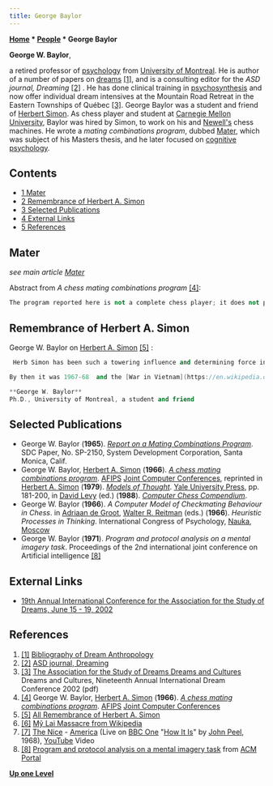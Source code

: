 ```yaml
---
title: George Baylor
---
```

**[Home](Home "Home") * [People](People "People") * George Baylor**

**George W. Baylor**,

a retired professor of [psychology](index.php?title=Psychology&action=edit&redlink=1 "Psychology (page does not exist)") from [University of Montreal](https://en.wikipedia.org/wiki/Universit%C3%A9_de_Montr%C3%A9al). He is author of a number of papers on [dreams](https://en.wikipedia.org/wiki/Dream) <a id="cite-note-1" href="#cite-ref-1">[1]</a>, and is a consulting editor for the *ASD journal, Dreaming* <a id="cite-note-2" href="#cite-ref-2">[2]</a> . He has done clinical training in [psychosynthesis](https://en.wikipedia.org/wiki/Psychosynthesis) and now offer individual dream intensives at the Mountain Road Retreat in the Eastern Townships of Québec <a id="cite-note-3" href="#cite-ref-3">[3]</a>. George Baylor was a student and friend of [Herbert Simon](Herbert_Simon "Herbert Simon"). As chess player and student at [Carnegie Mellon University](Carnegie_Mellon_University "Carnegie Mellon University"), Baylor was hired by Simon, to work on his and [Newell's](Allen_Newell "Allen Newell") chess machines. He wrote a *mating combinations program*, dubbed [Mater](Mater "Mater"), which was subject of his Masters thesis, and he later focused on [cognitive psychology](https://en.wikipedia.org/wiki/Cognitive_psychology).

## Contents

- [1 Mater](#mater)
- [2 Remembrance of Herbert A. Simon](#remembrance-of-herbert-a.-simon)
- [3 Selected Publications](#selected-publications)
- [4 External Links](#external-links)
- [5 References](#references)

## Mater

*see main article [Mater](Mater "Mater")*

Abstract from *A chess mating combinations program* <a id="cite-note-4" href="#cite-ref-4">[4]</a>:

```C++
The program reported here is not a complete chess player; it does not play games. Rather, it is a chess analyst limited to  [searching](Search "Search") for [checkmating](Checkmate "Checkmate") [combinations](Combination "Combination") in [positions](Chess_Position "Chess Position") containing [tactical](Tactics "Tactics") possibilities. A combination in chess is a series of forcing moves with sacrifice that ends with an objective advantage for the active side. A checkmating combination, then, is a combination in which that objective advantage is checkmate. Thus the program described here - dubbed [MATER](Mater "Mater") - given a position, proceeds by [generating](Move_Generation "Move Generation") that class of forcing moves that put the enemy King in [check](Check "Check") or threaten mate in one move, and then by analyzing first those moves that appear most promising. 

```

## Remembrance of Herbert A. Simon

George W. Baylor on [Herbert A. Simon](Herbert_Simon "Herbert Simon") <a id="cite-note-5" href="#cite-ref-5">[5]</a> :

```C++
 Herb Simon has been such a towering influence and determining force in my life that it is hard to imagine what my life would have been like without him. It was in 1959-60, as a sophomore at Carnegie Institute of Technology, that I first met "Dr. Simon." I mainly played chess, but he and Allen Newell, were programming computers to play chess. I believe we played some games together and I beat him. He said that my "program" was better than his. Then he hired me as a summer research assistant to work on chess machines! A year or two later he sent me to Amsterdam to help translate [Adriaan de Groot's](Adriaan_de_Groot "Adriaan de Groot") book on the thought processes of the chess player. When I returned, he directed my masters thesis on a [mating combinations program](Mater "Mater"), which he had already begun with his son, Pete. Like a clever father, he subtly transformed me from an aspiring chess professional - though, more likely, impoverished chess bum - into a cognitive psychologist. He also directed my doctoral dissertation, a computer simulation of some visual mental imagery tasks, though I knew he would have preferred me to continue working on chess. He was stuck with his prediction that a computer would beat the world chess champion within ten years - it took 40. But sons must differentiate themselves from their fathers, mustn't they? 

```

```C++
By then it was 1967-68  and the [War in Vietnam](https://en.wikipedia.org/wiki/Vietnam_War) was still raging <a id="cite-note-6" href="#cite-ref-6">[6]</a> <a id="cite-note-7" href="#cite-ref-7">[7]</a>. I went to Canada. Though Simon's views on the war were much less clear-cut than my own, he supported me. He even said that I could defend my thesis by teleconference. Though that proved unnecessary, you can imagine how much that meant to me. We continued to correspond and occasionally saw each other, but our lives diverged, as lives do. Thirty years later, in 1997-98, I returned to Carnegie-Mellon University to do a sabbatical with Herb. It was as though I was his graduate student all over again: I presented my research problems and he helped me solve them; he presented his research and I struggled to understand it. I never really overcame my fear of his staggering intellect, but it mattered less because the love between us was so palpable. This was also the time when he had his major heart operation, and I felt privileged to be near him and Dorothea. He told me a dream he had while in the hospital, and I was thrilled to be able to offer an interpretation - my turn to give. I am so grateful for those months in Pittsburgh. Thank you, Herb. I am so grateful for the decade at C. I. T.: Thank you, Dr. Simon. It is hard to imagine a world without you. May you rest in peace.

```

```C++
**George W. Baylor**
Ph.D., University of Montreal, a student and friend 

```

## Selected Publications

- George W. Baylor (**1965**). *[Report on a Mating Combinations Program](http://www.dtic.mil/docs/citations/AD0619018)*. SDC Paper, No. SP-2150, System Development Corporation, Santa Monica, Calif.
- George W. Baylor, [Herbert A. Simon](Herbert_Simon "Herbert Simon") (**1966**). *[A chess mating combinations program](http://dl.acm.org/citation.cfm?id=1464182.1464233&coll=GUIDE&dl=GUIDE)*. [AFIPS](https://en.wikipedia.org/wiki/American_Federation_of_Information_Processing_Societies) [Joint Computer Conferences](https://en.wikipedia.org/wiki/Joint_Computer_Conference), reprinted in [Herbert A. Simon](Herbert_Simon "Herbert Simon") (**1979**). *[Models of Thought](http://yalepress.yale.edu/yupbooks/book.asp?isbn=9780300024326)*. [Yale University Press](https://en.wikipedia.org/wiki/Yale_University_Press), pp. 181-200, in [David Levy](David_Levy "David Levy") (ed.) (**1988**). *[Computer Chess Compendium](Computer_Chess_Compendium "Computer Chess Compendium")*.
- George W. Baylor (**1966**). *A Computer Model of Checkmating Behaviour in Chess*. in [Adriaan de Groot](Adriaan_de_Groot "Adriaan de Groot"), [Walter R. Reitman](Walter_R._Reitman "Walter R. Reitman") (eds.) (**1966**). *Heuristic Processes in Thinking*. International Congress of Psychology, [Nauka](https://en.wikipedia.org/wiki/Nauka_%28publisher%29), [Moscow](https://en.wikipedia.org/wiki/Moscow)
- George W. Baylor (**1971**). *Program and protocol analysis on a mental imagery task*. Proceedings of the 2nd international joint conference on Artificial intelligence <a id="cite-note-8" href="#cite-ref-8">[8]</a>

## External Links

- [19th Annual International Conference for the Association for the Study of Dreams, June 15 - 19, 2002](http://www.asdreams.org/2002/2002_ceu_presentations.htm)

## References

1. <a id="cite-ref-1" href="#cite-note-1">[1]</a> [Bibliography of Dream Anthropology](http://www.angelfire.com/ak/electricdreams/rcwbib96.htm)
1. <a id="cite-ref-2" href="#cite-note-2">[2]</a> [ASD journal, Dreaming](http://www.asdreams.org/asdj01.htm)
1. <a id="cite-ref-3" href="#cite-note-3">[3]</a> [The Association for the Study of Dreams Dreams and Cultures](http://www.asdreams.org/2002/updated_program_june7.pdf) Dreams and Cultures, Nineteenth Annual International Dream Conference 2002 (pdf)
1. <a id="cite-ref-4" href="#cite-note-4">[4]</a> George W. Baylor, [Herbert A. Simon](Herbert_Simon "Herbert Simon") (**1966**). *[A chess mating combinations program](http://dl.acm.org/citation.cfm?id=1464182.1464233&coll=GUIDE&dl=GUIDE)*. [AFIPS](https://en.wikipedia.org/wiki/American_Federation_of_Information_Processing_Societies) [Joint Computer Conferences](https://en.wikipedia.org/wiki/Joint_Computer_Conference)
1. <a id="cite-ref-5" href="#cite-note-5">[5]</a> [All Remembrance of Herbert A. Simon](http://www.cs.cmu.edu/simon/all.html)
1. <a id="cite-ref-6" href="#cite-note-6">[6]</a> [Mỹ Lai Massacre from Wikipedia](https://en.wikipedia.org/wiki/My_Lai_Massacre)
1. <a id="cite-ref-7" href="#cite-note-7">[7]</a> [The Nice](https://en.wikipedia.org/wiki/The_Nice) - [America](http://www.songfacts.com/detail.php?id=21795) (Live on [BBC One](https://en.wikipedia.org/wiki/BBC_One) "[How It Is](http://peel.wikia.com/wiki/How_It_Is)" by [John Peel](https://en.wikipedia.org/wiki/John_Peel), 1968), [YouTube](https://en.wikipedia.org/wiki/YouTube) Video
1. <a id="cite-ref-8" href="#cite-note-8">[8]</a> [Program and protocol analysis on a mental imagery task](http://portal.acm.org/citation.cfm?id=1622898) from [ACM Portal](http://portal.acm.org/portal.cfm)

**[Up one Level](People "People")**

